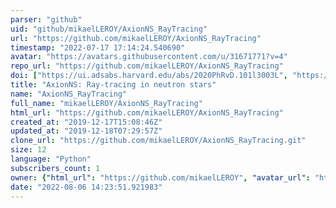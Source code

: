 ```yaml
---
parser: "github"
uid: "github/mikaelLEROY/AxionNS_RayTracing"
url: "https://github.com/mikaelLEROY/AxionNS_RayTracing"
timestamp: "2022-07-17 17:14:24.540690"
avatar: "https://avatars.githubusercontent.com/u/31671771?v=4"
repo_url: "https://github.com/mikaelLEROY/AxionNS_RayTracing"
doi: ["https://ui.adsabs.harvard.edu/abs/2020PhRvD.101l3003L", "https://ui.adsabs.harvard.edu/abs/2020ascl.soft06009L/abstract"]
title: "AxionNS: Ray-tracing in neutron stars"
name: "AxionNS_RayTracing"
full_name: "mikaelLEROY/AxionNS_RayTracing"
html_url: "https://github.com/mikaelLEROY/AxionNS_RayTracing"
created_at: "2019-12-17T15:08:46Z"
updated_at: "2019-12-18T07:29:57Z"
clone_url: "https://github.com/mikaelLEROY/AxionNS_RayTracing.git"
size: 12
language: "Python"
subscribers_count: 1
owner: {"html_url": "https://github.com/mikaelLEROY", "avatar_url": "https://avatars.githubusercontent.com/u/31671771?v=4", "login": "mikaelLEROY", "type": "User"}
date: "2022-08-06 14:23:51.921983"
---
```

